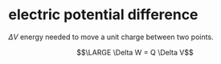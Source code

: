 # electric potential difference
$\Delta V$
energy needed to move a unit charge between two points.

$$\LARGE \Delta W = Q \Delta V$$
